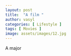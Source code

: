```yaml
---
layout: post
title:  "A film "
author: vasyl
categories: [ Lifestyle ]
tags: [ Movies ]
image: assets/images/12.jpg
---
```


A major
